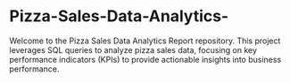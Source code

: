 # Pizza-Sales-Data-Analytics-
Welcome to the Pizza Sales Data Analytics Report repository. This project leverages SQL queries to analyze pizza sales data, focusing on key performance indicators (KPIs) to provide actionable insights into business performance.
